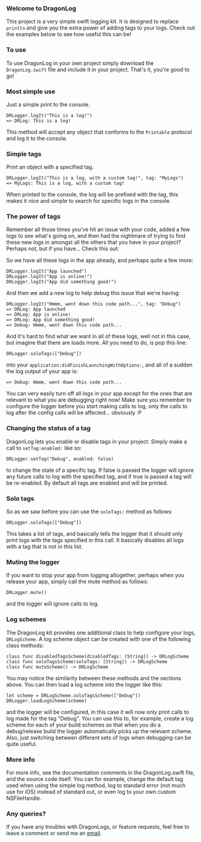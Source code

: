 ### Welcome to DragonLog
This project is a very simple swift logging kit. It is designed to replace `println` and give you the extra power of adding tags to your logs. Check out the examples below to see how useful this can be!

### To use
To use DragonLog in your own project simply download the `DragonLog.swift` file and include it in your project. That's it, you're good to go!

### Most simple use
Just a simple print to the console.

    DRLogger.logIt("This is a log!")
    => DRLog: This is a log!

This method will accept any object that conforms to the `Printable` protocol and log it to the console.

### Simple tags
Print an object with a specified tag.

    DRLogger.logIt("This is a log, with a custom tag!", tag: "MyLogs")
    => MyLogs: This is a log, with a custom tag!

When printed to the console, the log will be prefixed with the tag, this makes it nice and simple to search for specific logs in the console.

### The power of tags
Remember all those times you've hit an issue with your code, added a few logs to see what's going on, and then had the nightmare of trying to find these new logs in amongst all the others that you have in your project? Perhaps not, but if you have... Check this out:

So we have all these logs in the app already, and perhaps quite a few more:

    DRLogger.logIt("App launched")
    DRLogger.logIt("App is online!")
    DRLogger.logIt("App did something good!")

And then we add a new log to help debug this issue that we're having:

    DRLogger.logIt("Hmmm, went down this code path...", tag: "Debug")
    => DRLog: App launched
    => DRLog: App is online!
    => DRLog: App did something good!
    => Debug: Hmmm, went down this code path...

And it's hard to find what we want in all of these logs, well not in this case, but imagine that there are loads more. All you need to do, is pop this line:

    DRLogger.soloTags(["Debug"])

into your `application:didFinishLaunchingWithOptions:`, and all of a sudden the log output of your app is:

    => Debug: Hmmm, went down this code path...

You can very easily turn off all logs in your app except for the ones that are relevant to what you are debugging right now! Make sure you remember to configure the logger before you start making calls to log, only the calls to log after the config calls will be affected... obviously :P

### Changing the status of a tag
DragonLog lets you enable or disable tags in your project. Simply make a call to `setTag:enabled:` like so:

    DRLogger.setTag("Debug", enabled: false)

to change the state of a specific tag. If false is passed the logger will ignore any future calls to log with the specified tag, and if true is passed a tag will be re-enabled. By default all tags are enabled and will be printed.

### Solo tags

So as we saw before you can use the `soloTags:` method as follows:

    DRLogger.soloTags(["Debug"])

This takes a list of tags, and basically tells the logger that it should only print logs with the tags specified in this call. It basically disables all logs with a tag that is not in this list.

### Muting the logger
If you want to stop your app from logging altogether, perhaps when you release your app, simply call the mute method as follows:

    DRLogger.mute()

and the logger will ignore calls to log.

### Log schemes
The DragonLog kit provides one additional class to help configure your logs, `DRLogScheme`. A log scheme object can be created with one of the following class methods:

    class func disabledTagsScheme(disabledTags: [String]) -> DRLogScheme
    class func soloTagsScheme(soloTags: [String]) -> DRLogScheme
    class func muteScheme() -> DRLogScheme

You may notice the similarity between these methods and the sections above. You can then load a log scheme into the logger like this:

    let scheme = DRLogScheme.soloTagsScheme(["Debug"])
    DRLogger.loadLogScheme(scheme)

and the logger will be configured, in this case it will now only print calls to log made for the tag "Debug". You can use this to, for example, create a log scheme for each of your build schemes so that when you do a debug/release build the logger automatically picks up the relevant scheme. Also, just switching between different sets of logs when debugging can be quite useful.

### More info
For more info, see the documentation comments in the DragonLog.swift file, and the source code itself. You can for example, change the default tag used when using the simple log method, log to standard error (not much use for iOS) instead of standard out, or even log to your own custom NSFileHandle.

### Any queries?
If you have any troubles with DragonLogs, or feature requests, feel free to leave a comment or send me an [email](mailto:george+dragonlogs@theswift.guru).
